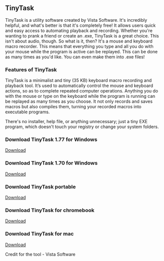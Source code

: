 ## TinyTask 


TinyTask is a utility software created by Vista Software. It's incredibly helpful, and what's better is that it's completely free! It allows users quick and easy access to automating playback and recording. 
Whether you're wanting to prank a friend or create an .exe, TinyTask is a great choice. 
This isn't about audio, though. So what is it, then? It's a mouse and keyboard macro recorder. This means that everything you type and all you do with your mouse while the program is active can be replayed. This can be done as many times as you'd like. 
You can even make them into .exe files! 


### Features of TinyTask

TinyTask is a minimalist and tiny (35 KB) keyboard macro recording and playback tool. It’s used to automatically control the mouse and keyboard actions, so as to complete repeated computer operations. Anything you do with the mouse or type on the keyboard while the program is running can be replayed as many times as you choose. It not only records and saves macros but also compiles them, turning your recorded macros into executable programs.

There's no installer, help file, or anything unnecessary; just a tiny EXE program, which doesn't touch your registry or change your system folders.

### Download TinyTask 1.77 for Windows 


[Download](https://github.com/tiny-task/tiny-task.github.io/edit/master/index.md) 

### Download TinyTask 1.70 for Windows 


[Download](https://github.com/tiny-task/tiny-task.github.io/edit/master/index.md) 

### Download TinyTask portable


[Download](https://github.com/tiny-task/tiny-task.github.io/edit/master/index.md) 

### Download TinyTask for chromebook


[Download](https://github.com/tiny-task/tiny-task.github.io/edit/master/index.md) 

### Download TinyTask for mac


[Download](https://github.com/tiny-task/tiny-task.github.io/edit/master/index.md) 

Credit for the tool - Vista Software
